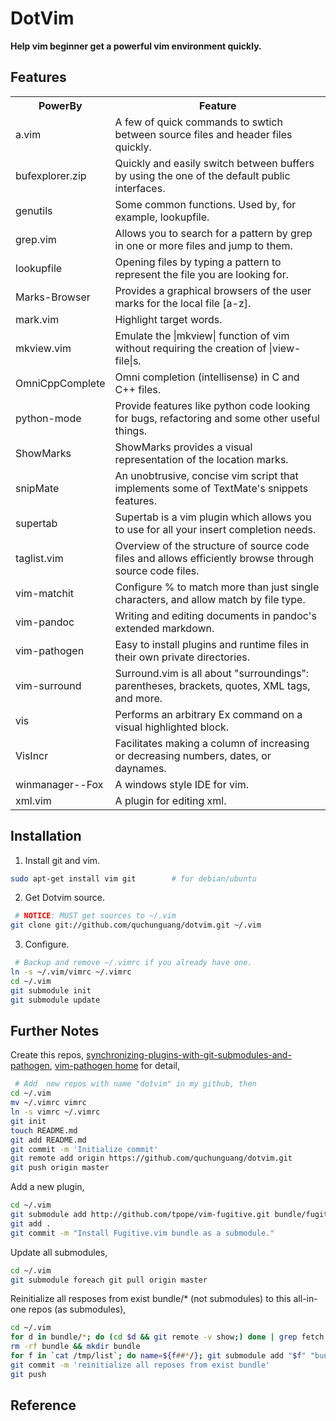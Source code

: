 DotVim
======

**Help vim beginner get a powerful vim environment quickly.**

Features
--------

<table><tr><th>PowerBy</th><th>Feature</th></tr>
<tr><td>a.vim</td><td>A few of quick commands to swtich between source files and header files quickly.</td></tr>
<tr><td>bufexplorer.zip</td><td>Quickly and easily switch between buffers by using the one of the default public interfaces.</td></tr>
<tr><td>genutils</td><td>Some common functions. Used by, for example, lookupfile.</td></tr>
<tr><td>grep.vim</td><td>Allows you to search for a pattern by grep in one or more files and jump to them.</td></tr>
<tr><td>lookupfile</td><td>Opening files by typing a pattern to represent the file you are looking for.</td></tr>
<tr><td>Marks-Browser</td><td>Provides a graphical browsers of the user marks for the local file [a-z].</td></tr>
<tr><td>mark.vim</td><td>Highlight target words.</td></tr>
<tr><td>mkview.vim</td><td>Emulate the |mkview| function of vim without requiring the creation of |view-file|s.</td></tr>
<tr><td>OmniCppComplete</td><td>Omni completion (intellisense) in C and C++ files.</td></tr>
<tr><td>python-mode</td><td>Provide features like python code looking for bugs, refactoring and some other useful things.</td></tr>
<tr><td>ShowMarks</td><td>ShowMarks provides a visual representation of the location marks.</td></tr>
<tr><td>snipMate</td><td>An unobtrusive, concise vim script that implements some of TextMate's snippets features.</td></tr>
<tr><td>supertab</td><td>Supertab is a vim plugin which allows you to use <Tab> for all your insert completion needs.</td></tr>
<tr><td>taglist.vim</td><td>Overview of the structure of source code files and allows efficiently browse through source code files.</td></tr>
<tr><td>vim-matchit</td><td>Configure % to match more than just single characters, and allow match by file type.</td></tr>
<tr><td>vim-pandoc</td><td>Writing and editing documents in pandoc's extended markdown.</td></tr>
<tr><td>vim-pathogen</td><td>Easy to install plugins and runtime files in their own private directories.</td></tr>
<tr><td>vim-surround</td><td>Surround.vim is all about "surroundings": parentheses, brackets, quotes, XML tags, and more.</td></tr>
<tr><td>vis</td><td>Performs an arbitrary Ex command on a visual highlighted block.</td></tr>
<tr><td>VisIncr</td><td>Facilitates making a column of increasing or decreasing numbers, dates, or daynames.</td></tr>
<tr><td>winmanager--Fox</td><td>A windows style IDE for vim.</td></tr>
<tr><td>xml.vim</td><td>A plugin for editing xml.</td></tr>
</table>

Installation
------------

1. Install git and vim.

```bash
sudo apt-get install vim git		# for debian/ubuntu
```

2. Get Dotvim source.

```bash
 # NOTICE: MUST get sources to ~/.vim
git clone git://github.com/quchunguang/dotvim.git ~/.vim
```

3. Configure.

```bash
 # Backup and remove ~/.vimrc if you already have one.
ln -s ~/.vim/vimrc ~/.vimrc
cd ~/.vim
git submodule init
git submodule update
```

Further Notes
-------------

Create this repos, [synchronizing-plugins-with-git-submodules-and-pathogen][1], [vim-pathogen home][2] for detail,
```bash
 # Add  new repos with name "dotvim" in my github, then
cd ~/.vim
mv ~/.vimrc vimrc
ln -s vimrc ~/.vimrc
git init
touch README.md
git add README.md
git commit -m 'Initialize commit'
git remote add origin https://github.com/quchunguang/dotvim.git
git push origin master
```

Add a new plugin,
```bash
cd ~/.vim
git submodule add http://github.com/tpope/vim-fugitive.git bundle/fugitive
git add .
git commit -m "Install Fugitive.vim bundle as a submodule."
```

Update all submodules,
```bash
cd ~/.vim
git submodule foreach git pull origin master
```

Reinitialize all resposes from exist bundle/* (not submodules) to this all-in-one repos (as submodules),
```bash
cd ~/.vim
for d in bundle/*; do (cd $d && git remote -v show;) done | grep fetch | awk '{print $2}' > /tmp/list
rm -rf bundle && mkdir bundle
for f in `cat /tmp/list`; do name=${f##*/}; git submodule add "$f" "bundle/${name%.git}"; done
git commit -m 'reinitialize all reposes from exist bundle'
git push
```

Reference
---------

  [1]: http://vimcasts.org/episodes/synchronizing-plugins-with-git-submodules-and-pathogen/ "synchronizing-plugins-with-git-submodules-and-pathogen"
  [2]: https://github.com/tpope/vim-pathogen "vim-pathogen home"
